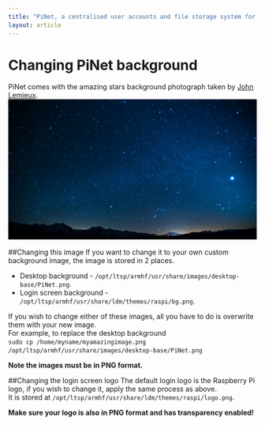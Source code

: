 ```yaml
---
title: "PiNet, a centralised user accounts and file storage system for a Raspberry Pi classroom."
layout: article
---
```


Changing PiNet background
======

PiNet comes with the amazing stars background photograph taken by [John Lemieux](https://www.flickr.com/photos/newdimensionfilms/7108632527/).   
![](/assets/images/desktop-background.png)   

##Changing this image
If you want to change it to your own custom background image, the image is stored in 2 places.    
- Desktop background - ```/opt/ltsp/armhf/usr/share/images/desktop-base/PiNet.png```.
- Login screen background - ```/opt/ltsp/armhf/usr/share/ldm/themes/raspi/bg.png```.

If you wish to change either of these images, all you have to do is overwrite them with your new image.   
For example, to replace the desktop background    
```sudo cp /home/myname/myamazingimage.png /opt/ltsp/armhf/usr/share/images/desktop-base/PiNet.png```
   
**Note the images must be in PNG format.**

##Changing the login screen logo
The default login logo is the Raspberry Pi logo, if you wish to change it, apply the same process as above.   
It is stored at ```/opt/ltsp/armhf/usr/share/ldm/themes/raspi/logo.png```.   
   
**Make sure your logo is also in PNG format and has transparency enabled!**
